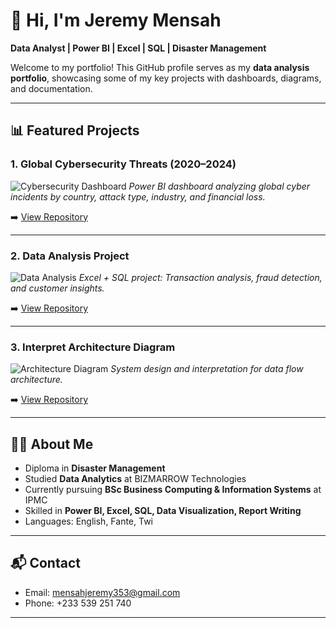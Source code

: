 # 👋 Hi, I'm Jeremy Mensah

**Data Analyst | Power BI | Excel | SQL | Disaster Management**

Welcome to my portfolio! This GitHub profile serves as my **data analysis portfolio**, showcasing some of my key projects with dashboards, diagrams, and documentation.  

---

## 📊 Featured Projects

### 1. Global Cybersecurity Threats (2020–2024)
![Cybersecurity Dashboard](images/cybersecurity-dashboard.jpg)
*Power BI dashboard analyzing global cyber incidents by country, attack type, industry, and financial loss.*

➡️ [View Repository](https://github.com/Jeremy-Mensa1/Cybersecurity-Threats-Dashboard)

---

### 2. Data Analysis Project
![Data Analysis](images/data-analysis.jpg)
*Excel + SQL project: Transaction analysis, fraud detection, and customer insights.*

➡️ [View Repository](https://github.com/Jeremy-Mensa1/Data-Analysis-Project)

---

### 3. Interpret Architecture Diagram
![Architecture Diagram](images/architecture-diagram.jpg)
*System design and interpretation for data flow architecture.*

➡️ [View Repository](https://github.com/Jeremy-Mensa1/Interpret-Architecture-Diagram)

---

## 🧑‍💻 About Me
- Diploma in **Disaster Management**  
- Studied **Data Analytics** at BIZMARROW Technologies  
- Currently pursuing **BSc Business Computing & Information Systems** at IPMC  
- Skilled in **Power BI, Excel, SQL, Data Visualization, Report Writing**  
- Languages: English, Fante, Twi  

---

## 📬 Contact
- Email: [mensahjeremy353@gmail.com](mailto:mensahjeremy353@gmail.com)  
- Phone: +233 539 251 740  

---
